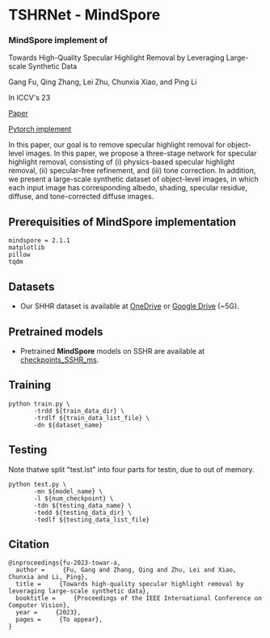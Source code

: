 # TSHRNet - MindSpore

### **MindSpore** implement of

Towards High-Quality Specular Highlight Removal by Leveraging Large-scale Synthetic Data

Gang Fu, Qing Zhang, Lei Zhu, Chunxia Xiao, and Ping Li

In ICCV's 23

[Paper](https://arxiv.org/pdf/2309.06302.pdf)

[Pytorch implement](https://github.com/fu123456/TSHRNet)

In this paper, our goal is to remove specular highlight removal for object-level images. In this paper, we propose a three-stage network for specular highlight removal, consisting
of (i) physics-based specular highlight removal, (ii) specular-free refinement, and (iii) tone correction. In addition, we present a large-scale synthetic dataset of object-level
images, in which each input image has corresponding albedo, shading, specular residue, diffuse, and tone-corrected diffuse images.

## Prerequisities of MindSpore implementation

```
mindspore = 2.1.1
matplotlib
pillow
tqdm
```

## Datasets

* Our SHHR dataset is available at [OneDrive](https://polyuit-my.sharepoint.com/:u:/g/personal/gangfu_polyu_edu_hk/ERVx4DV78jxGq-1HCPmRsssBOYHPvL_eYmKbGMrELxm8uw?e=tdDAeu)
  or [Google Drive](https://drive.google.com/file/d/1iBBYIvF5ujLuUe6l22eArFRxFPYAPLVR/view?usp=sharing) (~5G).

## Pretrained models

* Pretrained **MindSpore** models on SSHR are available at [checkpoints_SSHR_ms](https://drive.google.com/drive/folders/1mWO1qw8WfdLYqlGfj4Yxuz5vQz3qkOSp?usp=drive_link).

## Training

```
python train.py \
       -trdd ${train_data_dir} \
       -trdlf ${train_data_list_file} \
       -dn ${dataset_name}
```

## Testing

Note thatwe split "test.lst" into four parts for testin, due to out of memory.

```
python test.py \
       -mn ${model_name} \
       -l ${num_checkpoint} \
       -tdn ${testing_data_name} \
       -tedd ${testing_data_dir} \
       -tedlf ${testing_data_list_file}
```

## Citation

```
@inproceedings{fu-2023-towar-a,
  author =     {Fu, Gang and Zhang, Qing and Zhu, Lei and Xiao, Chunxia and Li, Ping},
  title =     {Towards high-quality specular highlight removal by leveraging large-scale synthetic data},
  booktitle =     {Proceedings of the IEEE International Conference on Computer Vision},
  year =     {2023},
  pages =     {To appear},
}
```

